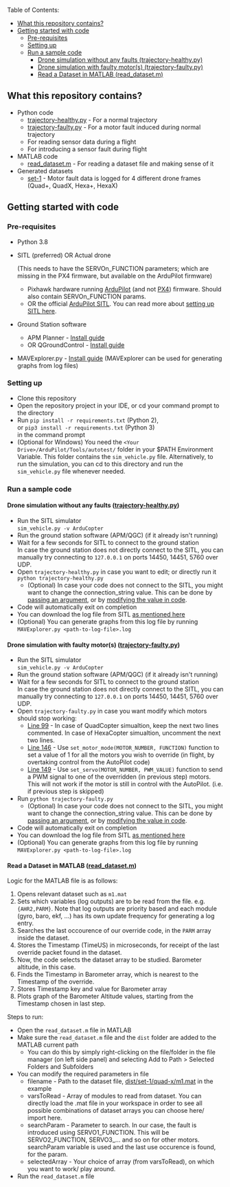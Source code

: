 Table of Contents:
- [What this repository contains?](#what-this-repository-contains)
- [Getting started with code](#getting-started-with-code)
  - [Pre-requisites](#pre-requisites)
  - [Setting up](#setting-up)
  - [Run a sample code](#run-a-sample-code)
    - [Drone simulation without any faults (trajectory-healthy.py)](#drone-simulation-without-any-faults-trajectory-healthypy)
    - [Drone simulation with faulty motor(s) (trajectory-faulty.py)](#drone-simulation-with-faulty-motors-trajectory-faultypy)
    - [Read a Dataset in MATLAB (read_dataset.m)](#read-a-dataset-in-matlab-read_datasetm)

## What this repository contains?
- Python code
  - [trajectory-healthy.py](src/trajectory-healthy.py) - For a normal trajectory
  - [trajectory-faulty.py](src/trajectory-faulty.py) - For a motor fault induced during normal trajectory
  - For reading sensor data during a flight
  - For introducing a sensor fault during flight
- MATLAB code
  - [read_dataset.m](src_matlab/read_dataset.m) - For reading a dataset file and making sense of it
- Generated datasets
  - [set-1](dist/set-1) - Motor fault data is logged for 4 different drone frames (Quad+, QuadX, Hexa+, HexaX)

## Getting started with code

### Pre-requisites

- Python 3.8
- SITL (preferred) OR Actual drone

  (This needs to have the SERVOn_FUNCTION parameters; which are missing in the PX4 firmware, but available on the ArduPilot firmware)
  - Pixhawk hardware running [ArduPilot](https://github.com/ArduPilot/ardupilot) (and not [PX4](https://github.com/PX4/PX4-Autopilot)) firmware. Should also contain SERVOn_FUNCTION params.
  - OR the official [ArduPilot SITL](https://ardupilot.org/dev/docs/sitl-simulator-software-in-the-loop.html). You can read more about [setting up SITL here](https://ardupilot.org/dev/docs/SITL-setup-landingpage.html#sitl-setup-landingpage).
- Ground Station software
  - APM Planner - [Install guide](https://ardupilot.org/planner2/docs/installing-apm-planner-2.html)
  - OR QGroundControl - [Install guide](https://docs.qgroundcontrol.com/master/en/getting_started/download_and_install.html)
- MAVExplorer.py - [Install guide](https://ardupilot.org/dev/docs/using-mavexplorer-for-log-analysis.html) (MAVExplorer can be used for generating graphs from log files)

### Setting up
- Clone this repository
- Open the repository project in your IDE, or cd your command prompt to the directory
- Run `pip install -r requirements.txt` (Python 2), <br>
or `pip3 install -r requirements.txt` (Python 3) <br>
in the command prompt
- (Optional for Windows) You need the `<Your Drive>/ArduPilot/Tools/autotest/` folder in your $PATH Environment Variable. This folder contains the `sim_vehicle.py` file. Alternatively, to run the simulation, you can cd to this directory and run the `sim_vehicle.py` file whenever needed. 

### Run a sample code

#### Drone simulation without any faults ([trajectory-healthy.py](src/trajectory-healthy.py))
- Run the SITL simulator <br>
`sim_vehicle.py -v ArduCopter`
- Run the ground station software (APM/QGC) (if it already isn't running)
- Wait for a few seconds for SITL to connect to the ground station <br>
In case the ground station does not directly connect to the SITL, you can manually try connecting to `127.0.0.1` on ports 14450, 14451, 5760 over UDP.
- Open `trajectory-healthy.py` in case you want to edit; or directly run it <br>
`python trajectory-healthy.py`
  - (Optional) In case your code does not connect to the SITL, you might want to change the connection_string value. This can be done by [passing an argument](src/trajectory-healthy.py#L56), or by [modifying the value in code](src/trajectory-healthy.py#L63).
- Code will automatically exit on completion
- You can download the log file from SITL [as mentioned here](https://ardupilot.org/dev/docs/using-sitl-for-ardupilot-testing.html#accessing-log-files)
- (Optional) You can generate graphs from this log file by running <br>
`MAVExplorer.py <path-to-log-file>.log`

#### Drone simulation with faulty motor(s) ([trajectory-faulty.py](src/trajectory-faulty.py))
- Run the SITL simulator <br>
`sim_vehicle.py -v ArduCopter`
- Run the ground station software (APM/QGC) (if it already isn't running)
- Wait for a few seconds for SITL to connect to the ground station <br>
In case the ground station does not directly connect to the SITL, you can manually try connecting to `127.0.0.1` on ports 14450, 14451, 5760 over UDP.
- Open `trajectory-faulty.py` in case you want modify which motors should stop working:
  - [Line 99](src/trajectory-faulty.py#L99) - In case of QuadCopter simualtion, keep the next two lines commented. In case of HexaCopter simualtion, uncomment the next two lines.
  - [Line 146](src/trajectory-faulty.py#L146) - Use `set_motor_mode(MOTOR_NUMBER, FUNCTION)` function to set a value of 1 for all the motors you wish to override (in flight, by overtaking control from the AutoPilot code)
  - [Line 149](src/trajectory-faulty.py#L149) - Use `set_servo(MOTOR_NUMBER, PWM_VALUE)` function to send a PWM signal to one of the overridden (in previous step) motors. This will not work if the motor is still in control with the AutoPilot. (i.e. if previous step is skipped)
- Run `python trajectory-faulty.py`
  - (Optional) In case your code does not connect to the SITL, you might want to change the connection_string value. This can be done by [passing an argument](src/trajectory-faulty.py#L56), or by [modifying the value in code](src/trajectory-faulty.py#L63).
- Code will automatically exit on completion
- You can download the log file from SITL [as mentioned here](https://ardupilot.org/dev/docs/using-sitl-for-ardupilot-testing.html#accessing-log-files)
- (Optional) You can generate graphs from this log file by running <br>
`MAVExplorer.py <path-to-log-file>.log`

#### Read a Dataset in MATLAB ([read_dataset.m](src_matlab/read_dataset.m))

Logic for the MATLAB file is as follows:
1. Opens relevant dataset such as `m1.mat`
2. Sets which variables (log outputs) are to be read from the file. e.g. `{AHR2,PARM}`. Note that log outputs are priority based and each module (gyro, baro, ekf, ...) has its own update frequency for generating a log entry.
3. Searches the last occourence of our override code, in the `PARM` array inside the dataset.
4. Stores the Timestamp (TimeUS) in microseconds, for receipt of the last override packet found in the dataset.
5. Now, the code selects the dataset array to be studied. Barometer altitude, in this case.
6. Finds the Timestamp in Barometer array, which is nearest to the Timestamp of the override.
7. Stores Timestamp key and value for Barometer array
8. Plots graph of the Barometer Altitude values, starting from the Timestamp chosen in last step.

Steps to run:
- Open the `read_dataset.m` file in MATLAB
- Make sure the `read_dataset.m` file and the `dist` folder are added to the MATLAB current path
  - You can do this by simply right-clicking on the file/folder in the file manager (on left side panel) and selecting Add to Path > Selected Folders and Subfolders
- You can modify the required parameters in file
  - filename - Path to the dataset file, [dist/set-1/quad-x/m1.mat](dist/set-1/quad-x/m1.mat) in the example
  - varsToRead - Array of modules to read from dataset. You can directly load the .mat file in your workspace in order to see all possible combinations of dataset arrays you can choose here/ import here.
  - searchParam - Parameter to search. In our case, the fault is introduced using SERVO1_FUNCTION. This will be SERVO2_FUNCTION, SERVO3_... and so on for other motors. searchParam variable is used and the last use occurence is found, for the param.
  - selectedArray - Your choice of array (from varsToRead), on which you want to work/ play around.
- Run the `read_dataset.m` file

